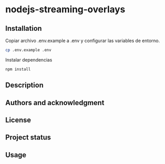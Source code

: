 # nodejs-streaming-overlays

## Installation

Copiar archivo .env.example a .env y configurar las variables de entorno.

```bash
cp .env.example .env
```

Instalar dependencias

```bash
npm install
```

## Description

## Authors and acknowledgment

## License

## Project status

## Usage
